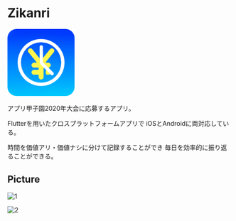 # Zikanri

<img width="30%" src="./images/zikanri_shaped.png">

アプリ甲子園2020年大会に応募するアプリ。

Flutterを用いたクロスプラットフォームアプリで
iOSとAndroidに両対応している。

時間を価値アリ・価値ナシに分けて記録することができ
毎日を効率的に振り返ることができる。

## Picture
![1](https://user-images.githubusercontent.com/51738889/84248112-efa5cb00-ab43-11ea-897a-17c308708c6b.png)

![2](https://user-images.githubusercontent.com/51738889/84248157-03513180-ab44-11ea-82a0-990f72c6deb0.png)
